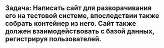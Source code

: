 Задача: Написать сайт для разворачивания его на тестовой системе, впоследствии также собрать контейнер из
него. Сайт также должен взаимодействовать с базой данных, регистрируя пользователей.
----------------------------------------------------------------------------------------------------------
